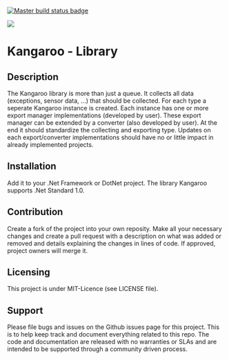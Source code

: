 <a href="https://ci.appveyor.com/project/Aldebaran91/swf"><img src="https://ci.appveyor.com/api/projects/status/github/Aldebaran91/SWF?svg=true" alt="Master build status badge"><a/>

<a class="badge-align" href="https://www.codacy.com/app/Aldebaran91/SWF?utm_source=github.com&amp;utm_medium=referral&amp;utm_content=Aldebaran91/SWF&amp;utm_campaign=Badge_Grade"><img src="https://api.codacy.com/project/badge/Grade/3189e79374144c078e7859db155fe240"/></a>

Kangaroo - Library
======================

## Description
The Kangaroo library is more than just a queue. It collects all data (exceptions, sensor data, ...) that should be collected. For each type a seperate Kangaroo instance is created. Each instance has one or more export manager implementations (developed by user). These export manager can be extended by a converter (also developed by user). At the end it should standardize the collecting and exporting type. Updates on each export/converter implementations should have no or little impact in already implemented projects.

## Installation
Add it to your .Net Framework or DotNet project. The library Kangaroo supports .Net Standard 1.0.

## Contribution
Create a fork of the project into your own reposity. Make all your necessary changes and create a pull request with a description on what was added or removed and details explaining the changes in lines of code. If approved, project owners will merge it.

Licensing
---------
This project is under MIT-Licence (see LICENSE file).

Support
-------
Please file bugs and issues on the Github issues page for this project. This is to help keep track and document everything related to this repo. The code and documentation are released with no warranties or SLAs and are intended to be supported through a community driven process.
